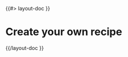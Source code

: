 <!-- 
 * @name            Create your recipe
 * @namespace       doc.recipes
 * @type            Markdown
 * @platform        md
 * @status          stable
 * @menu            Documentation / Recipes           /doc/recipes/create-your-recipe
 *
 * @since           2.0.0
 * @author    Olivier Bossel <olivier.bossel@gmail.com> (https://olivierbossel.com)
-->

{{#> layout-doc }}

# Create your own recipe

{{/layout-doc }}